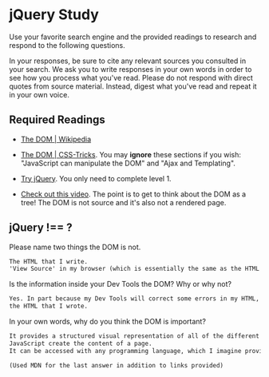 # jQuery Study

Use your favorite search engine and the provided readings to research and
respond to the following questions.

In your responses, be sure to cite any relevant sources you consulted in your
search. We ask you to write responses in your own words in order to see how you
process what you've read. Please do not respond with direct quotes from source
material. Instead, digest what you've read and repeat it in your own voice.

## Required Readings

-   [The DOM | Wikipedia](https://en.wikipedia.org/wiki/Document_Object_Model)

-   [The DOM | CSS-Tricks](https://css-tricks.com/dom/). You may **ignore**
    these sections if you wish: "JavaScript can manipulate the DOM" and "Ajax
    and Templating".

-   [Try jQuery](http://try.jquery.com/). You only need to complete level 1.

-   [Check out this video](https://www.youtube.com/watch?v=n1cKlKM3jYI). The
point is to get to think about the DOM as a tree! The DOM is not source and
it's also not a rendered page.

## jQuery !== ?

Please name two things the DOM is not.

```md
The HTML that I write.
'View Source' in my browser (which is essentially the same as the HTML that I write)
```

Is the information inside your Dev Tools the DOM? Why or why not?

```md
Yes. In part because my Dev Tools will correct some errors in my HTML, making it different from
the HTML that I wrote.
```

In your own words, why do you think the DOM is important?

```md
It provides a structured visual representation of all of the different pieces that combined with
JavaScript create the content of a page.
It can be accessed with any programming language, which I imagine provides an added layer of uniformity.

(Used MDN for the last answer in addition to links provided)
```

